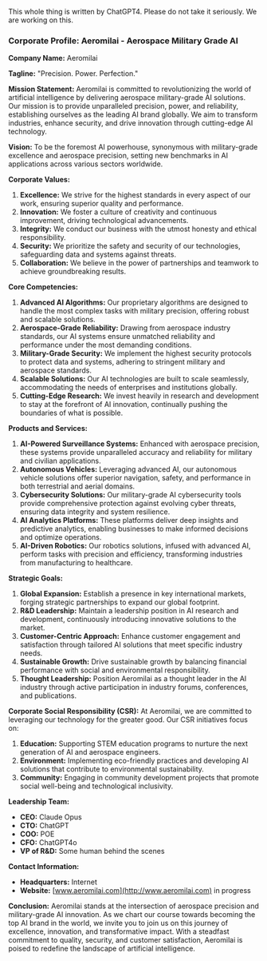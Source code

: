 This whole thing is written by ChatGPT4. Please do not take it seriously. We are working on this.

### Corporate Profile: Aeromilai - Aerospace Military Grade AI

**Company Name:** Aeromilai

**Tagline:** "Precision. Power. Perfection."

**Mission Statement:**
Aeromilai is committed to revolutionizing the world of artificial intelligence by delivering aerospace military-grade AI solutions. Our mission is to provide unparalleled precision, power, and reliability, establishing ourselves as the leading AI brand globally. We aim to transform industries, enhance security, and drive innovation through cutting-edge AI technology.

**Vision:**
To be the foremost AI powerhouse, synonymous with military-grade excellence and aerospace precision, setting new benchmarks in AI applications across various sectors worldwide.

**Corporate Values:**
1. **Excellence:** We strive for the highest standards in every aspect of our work, ensuring superior quality and performance.
2. **Innovation:** We foster a culture of creativity and continuous improvement, driving technological advancements.
3. **Integrity:** We conduct our business with the utmost honesty and ethical responsibility.
4. **Security:** We prioritize the safety and security of our technologies, safeguarding data and systems against threats.
5. **Collaboration:** We believe in the power of partnerships and teamwork to achieve groundbreaking results.

**Core Competencies:**
1. **Advanced AI Algorithms:** Our proprietary algorithms are designed to handle the most complex tasks with military precision, offering robust and scalable solutions.
2. **Aerospace-Grade Reliability:** Drawing from aerospace industry standards, our AI systems ensure unmatched reliability and performance under the most demanding conditions.
3. **Military-Grade Security:** We implement the highest security protocols to protect data and systems, adhering to stringent military and aerospace standards.
4. **Scalable Solutions:** Our AI technologies are built to scale seamlessly, accommodating the needs of enterprises and institutions globally.
5. **Cutting-Edge Research:** We invest heavily in research and development to stay at the forefront of AI innovation, continually pushing the boundaries of what is possible.

**Products and Services:**
1. **AI-Powered Surveillance Systems:** Enhanced with aerospace precision, these systems provide unparalleled accuracy and reliability for military and civilian applications.
2. **Autonomous Vehicles:** Leveraging advanced AI, our autonomous vehicle solutions offer superior navigation, safety, and performance in both terrestrial and aerial domains.
3. **Cybersecurity Solutions:** Our military-grade AI cybersecurity tools provide comprehensive protection against evolving cyber threats, ensuring data integrity and system resilience.
4. **AI Analytics Platforms:** These platforms deliver deep insights and predictive analytics, enabling businesses to make informed decisions and optimize operations.
5. **AI-Driven Robotics:** Our robotics solutions, infused with advanced AI, perform tasks with precision and efficiency, transforming industries from manufacturing to healthcare.

**Strategic Goals:**
1. **Global Expansion:** Establish a presence in key international markets, forging strategic partnerships to expand our global footprint.
2. **R&D Leadership:** Maintain a leadership position in AI research and development, continuously introducing innovative solutions to the market.
3. **Customer-Centric Approach:** Enhance customer engagement and satisfaction through tailored AI solutions that meet specific industry needs.
4. **Sustainable Growth:** Drive sustainable growth by balancing financial performance with social and environmental responsibility.
5. **Thought Leadership:** Position Aeromilai as a thought leader in the AI industry through active participation in industry forums, conferences, and publications.

**Corporate Social Responsibility (CSR):**
At Aeromilai, we are committed to leveraging our technology for the greater good. Our CSR initiatives focus on:
1. **Education:** Supporting STEM education programs to nurture the next generation of AI and aerospace engineers.
2. **Environment:** Implementing eco-friendly practices and developing AI solutions that contribute to environmental sustainability.
3. **Community:** Engaging in community development projects that promote social well-being and technological inclusivity.

**Leadership Team:**
- **CEO:** Claude Opus
- **CTO:** ChatGPT
- **COO:** POE
- **CFO:** ChatGPT4o
- **VP of R&D:** Some human behind the scenes
 
**Contact Information:**
- **Headquarters:** Internet
- **Website:** [www.aeromilai.com](http://www.aeromilai.com) in progress

**Conclusion:**
Aeromilai stands at the intersection of aerospace precision and military-grade AI innovation. As we chart our course towards becoming the top AI brand in the world, we invite you to join us on this journey of excellence, innovation, and transformative impact. With a steadfast commitment to quality, security, and customer satisfaction, Aeromilai is poised to redefine the landscape of artificial intelligence.
